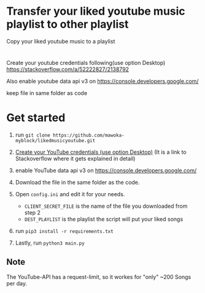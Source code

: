 # Transfer your liked youtube music playlist to other playlist
Copy your liked youtube music to a playlist


#
Create your youtube credentials following(use option Desktop)
https://stackoverflow.com/a/52222827/2138792

Also enable youtube data api v3 on https://console.developers.google.com/

keep file in same folder as code



# Get started
1. run `git clone https://github.com/mawoka-myblock/likedmusicyoutube.git`

2. [Create your YouTube credentials (use option Desktop)](https://stackoverflow.com/a/52222827/2138792) (It is a link to Stackoverflow where it gets explained in detail)

3. enable YouTube data api v3 on https://console.developers.google.com/
4. Download the file in the same folder as the code.

5. Open `config.ini` and edit it for your needs. 
    - `CLIENT_SECRET_FILE` is the name of the file you downloaded from step 2
    - `DEST_PLAYLIST` is the playlist the script will put your liked songs

6. run `pip3 install -r requirements.txt`

7. Lastly, run `python3 main.py`


## Note
The YouTube-API has a request-limit, so it workes for "only" ~200 Songs per day.
